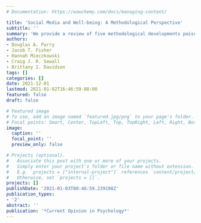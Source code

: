 ```yaml
---
# Documentation: https://wowchemy.com/docs/managing-content/

title: 'Social Media and Well-being: A Methodological Perspective'
subtitle: ''
summary: 'We provide a review of five methodological developments poised to provide increased understanding in the domain of social media and well-being: (1) the use of longitudinal and experimental designs; (2) the adoption of behavioural (rather than self-report) measures of SMU; (3) a shift away from aggregate use; (4) the emergence of an idiographic media effects paradigm; and (5) the use of formal modelling and machine learning. [(Journal Pre-Proof)](https://doi.org/10.1016/j.copsyc.2021.11.005)'
authors:
- Douglas A. Parry
- Jacob T. Fisher
- Hannah Mieczkowski
- Craig J. R. Sewall
- Brittany I. Davidson
tags: []
categories: []
date: 2021-12-01
lastmod: 2021-01-02T16:46:59-08:00
featured: false
draft: false

# Featured image
# To use, add an image named `featured.jpg/png` to your page's folder.
# Focal points: Smart, Center, TopLeft, Top, TopRight, Left, Right, BottomLeft, Bottom, BottomRight.
image:
  caption: ''
  focal_point: ''
  preview_only: false

# Projects (optional).
#   Associate this post with one or more of your projects.
#   Simply enter your project's folder or file name without extension.
#   E.g. `projects = ["internal-project"]` references `content/project/deep-learning/index.md`.
#   Otherwise, set `projects = []`.
projects: []
publishDate: '2021-01-03T00:46:59.239198Z'
publication_types:
- '2'
abstract: ''
publication: '*Current Opinion in Psychology*'
---
```

